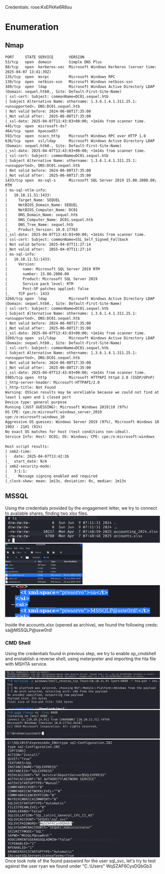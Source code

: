 
Credentials:
rose:KxEPkKe6R8su

# Enumeration

## Nmap
```
PORT     STATE SERVICE       VERSION
53/tcp   open  domain        Simple DNS Plus
88/tcp   open  kerberos-sec  Microsoft Windows Kerberos (server time: 2025-04-07 13:41:39Z)
135/tcp  open  msrpc         Microsoft Windows RPC
139/tcp  open  netbios-ssn   Microsoft Windows netbios-ssn
389/tcp  open  ldap          Microsoft Windows Active Directory LDAP (Domain: sequel.htb0., Site: Default-First-Site-Name)
| ssl-cert: Subject: commonName=DC01.sequel.htb
| Subject Alternative Name: othername: 1.3.6.1.4.1.311.25.1:<unsupported>, DNS:DC01.sequel.htb
| Not valid before: 2024-06-08T17:35:00
|_Not valid after:  2025-06-08T17:35:00
|_ssl-date: 2025-04-07T13:43:03+00:00; +1m14s from scanner time.
445/tcp  open  microsoft-ds?
464/tcp  open  kpasswd5?
593/tcp  open  ncacn_http    Microsoft Windows RPC over HTTP 1.0
636/tcp  open  ssl/ldap      Microsoft Windows Active Directory LDAP (Domain: sequel.htb0., Site: Default-First-Site-Name)
|_ssl-date: 2025-04-07T13:43:03+00:00; +1m14s from scanner time.
| ssl-cert: Subject: commonName=DC01.sequel.htb
| Subject Alternative Name: othername: 1.3.6.1.4.1.311.25.1:<unsupported>, DNS:DC01.sequel.htb
| Not valid before: 2024-06-08T17:35:00
|_Not valid after:  2025-06-08T17:35:00
1433/tcp open  ms-sql-s      Microsoft SQL Server 2019 15.00.2000.00; RTM
| ms-sql-ntlm-info: 
|   10.10.11.51:1433: 
|     Target_Name: SEQUEL
|     NetBIOS_Domain_Name: SEQUEL
|     NetBIOS_Computer_Name: DC01
|     DNS_Domain_Name: sequel.htb
|     DNS_Computer_Name: DC01.sequel.htb
|     DNS_Tree_Name: sequel.htb
|_    Product_Version: 10.0.17763
|_ssl-date: 2025-04-07T13:43:03+00:00; +1m14s from scanner time.
| ssl-cert: Subject: commonName=SSL_Self_Signed_Fallback
| Not valid before: 2025-04-07T11:27:14
|_Not valid after:  2055-04-07T11:27:14
| ms-sql-info: 
|   10.10.11.51:1433: 
|     Version: 
|       name: Microsoft SQL Server 2019 RTM
|       number: 15.00.2000.00
|       Product: Microsoft SQL Server 2019
|       Service pack level: RTM
|       Post-SP patches applied: false
|_    TCP port: 1433
3268/tcp open  ldap          Microsoft Windows Active Directory LDAP (Domain: sequel.htb0., Site: Default-First-Site-Name)
| ssl-cert: Subject: commonName=DC01.sequel.htb
| Subject Alternative Name: othername: 1.3.6.1.4.1.311.25.1:<unsupported>, DNS:DC01.sequel.htb
| Not valid before: 2024-06-08T17:35:00
|_Not valid after:  2025-06-08T17:35:00
|_ssl-date: 2025-04-07T13:43:03+00:00; +1m14s from scanner time.
3269/tcp open  ssl/ldap      Microsoft Windows Active Directory LDAP (Domain: sequel.htb0., Site: Default-First-Site-Name)
| ssl-cert: Subject: commonName=DC01.sequel.htb
| Subject Alternative Name: othername: 1.3.6.1.4.1.311.25.1:<unsupported>, DNS:DC01.sequel.htb
| Not valid before: 2024-06-08T17:35:00
|_Not valid after:  2025-06-08T17:35:00
|_ssl-date: 2025-04-07T13:43:03+00:00; +1m14s from scanner time.
5985/tcp open  http          Microsoft HTTPAPI httpd 2.0 (SSDP/UPnP)
|_http-server-header: Microsoft-HTTPAPI/2.0
|_http-title: Not Found
Warning: OSScan results may be unreliable because we could not find at least 1 open and 1 closed port
Device type: general purpose
Running (JUST GUESSING): Microsoft Windows 2019|10 (97%)
OS CPE: cpe:/o:microsoft:windows_server_2019 cpe:/o:microsoft:windows_10
Aggressive OS guesses: Windows Server 2019 (97%), Microsoft Windows 10 1903 - 21H1 (91%)
No exact OS matches for host (test conditions non-ideal).
Service Info: Host: DC01; OS: Windows; CPE: cpe:/o:microsoft:windows

Host script results:
| smb2-time: 
|   date: 2025-04-07T13:42:26
|_  start_date: N/A
| smb2-security-mode: 
|   3:1:1: 
|_    Message signing enabled and required
|_clock-skew: mean: 1m13s, deviation: 0s, median: 1m13s

```


## MSSQL
Using the credentials provided by the engagement letter, we try to connect to available shares, finding two xlsx files.
<img src="_images_/get_file.png">
<img src="_images_/mssql_content.png" width="50%">
<img src="_images_/mssql_creds.png">

Inside the accounts.xlsx (opened as archive), we found the following creds:
sa@MSSQLP@ssw0rd!

### CMD Shell
Using the credentials found in previous step, we try to enable xp_cmdshell and enstablish a reverse shell, using meterpreter and importing the hta file with MSHTA service.

<img src="_images_/enable_xpshell.png">

<img src="_images_/mshta_gen.png">

<img src="_images_/mhsta_done.png">

<img src="_images_/creds.png">
Once took note of the found password for the user sql_svc, let's try to test against the user ryan we found under "C.:\Users"
WqSZAF6CysDQbGb3
